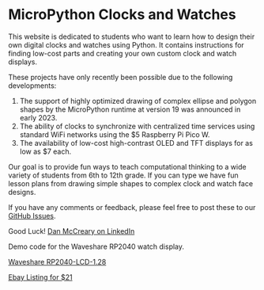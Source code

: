 # MicroPython Clocks and Watches

This website is dedicated to students who want to learn how to
design their own digital clocks and watches using Python.  It contains
instructions for finding low-cost parts and creating your own custom
clock and watch displays.

These projects have only recently been possible due to the following developments:

1. The support of highly optimized drawing of complex ellipse and polygon shapes by the MicroPython runtime at version 19 was announced in early 2023.
2. The ability of clocks to synchronize with centralized time services using
standard WiFi networks using the $5 Raspberry Pi Pico W.
3. The availability of low-cost high-contrast OLED and TFT displays for as low as $7 each.

Our goal is to provide fun ways to teach computational thinking to a wide variety of students from 6th to 12th grade.  If you can type we have fun lesson plans from drawing simple shapes to complex clock and watch face designs.

If you have any comments or feedback, please feel free to post these to our [GitHub Issues](https://github.com/dmccreary/micropython-watch/issues).

Good Luck! [Dan McCreary on LinkedIn](https://www.linkedin.com/in/danmccreary/)

Demo code for the Waveshare RP2040 watch display.

[Waveshare RP2040-LCD-1.28](https://www.waveshare.com/wiki/RP2040-LCD-1.28)

[Ebay Listing for $21](https://www.ebay.com/itm/265865445423)